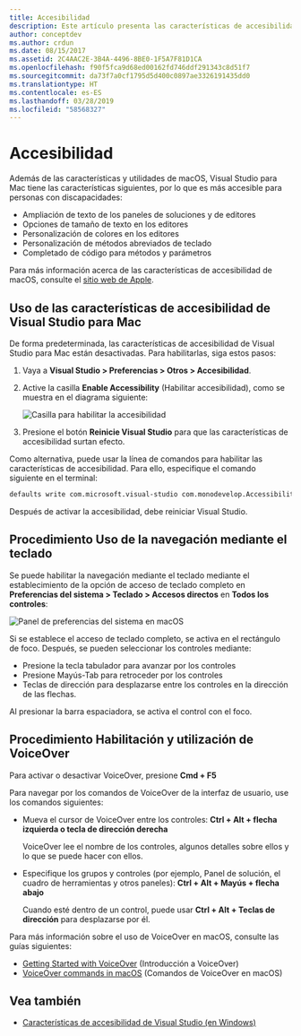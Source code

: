 ```yaml
---
title: Accesibilidad
description: Este artículo presenta las características de accesibilidad de Visual Studio para Mac y cómo pueden habilitarse.
author: conceptdev
ms.author: crdun
ms.date: 08/15/2017
ms.assetid: 2C4AAC2E-3B4A-4496-8BE0-1F5A7F81D1CA
ms.openlocfilehash: f90f5fca9d68ed00162fd746ddf291343c8d51f7
ms.sourcegitcommit: da73f7a0cf1795d5d400c0897ae3326191435dd0
ms.translationtype: HT
ms.contentlocale: es-ES
ms.lasthandoff: 03/28/2019
ms.locfileid: "58568327"
---
```

# <a name="accessibility"></a>Accesibilidad

Además de las características y utilidades de macOS, Visual Studio para Mac tiene las características siguientes, por lo que es más accesible para personas con discapacidades:

- Ampliación de texto de los paneles de soluciones y de editores
- Opciones de tamaño de texto en los editores
- Personalización de colores en los editores
- Personalización de métodos abreviados de teclado
- Completado de código para métodos y parámetros

Para más información acerca de las características de accesibilidad de macOS, consulte el [sitio web de Apple](https://www.apple.com/accessibility/mac/).

## <a name="using-accessibility-features-in-visual-studio-for-mac"></a>Uso de las características de accesibilidad de Visual Studio para Mac

De forma predeterminada, las características de accesibilidad de Visual Studio para Mac están desactivadas. Para habilitarlas, siga estos pasos:

1. Vaya a **Visual Studio > Preferencias > Otros > Accesibilidad**.

2. Active la casilla **Enable Accessibility** (Habilitar accesibilidad), como se muestra en el diagrama siguiente:

    ![Casilla para habilitar la accesibilidad](media/accessibility-image1.png)

3. Presione el botón **Reinicie Visual Studio** para que las características de accesibilidad surtan efecto.

Como alternativa, puede usar la línea de comandos para habilitar las características de accesibilidad. Para ello, especifique el comando siguiente en el terminal:

```bash
defaults write com.microsoft.visual-studio com.monodevelop.AccessibilityEnabled 1
```

Después de activar la accesibilidad, debe reiniciar Visual Studio.

## <a name="how-to-use-keyboard-navigation"></a>Procedimiento Uso de la navegación mediante el teclado

Se puede habilitar la navegación mediante el teclado mediante el establecimiento de la opción de acceso de teclado completo en **Preferencias del sistema > Teclado > Accesos directos** en **Todos los controles**:

![Panel de preferencias del sistema en macOS](media/accessibility-image2.png)

Si se establece el acceso de teclado completo, se activa en el rectángulo de foco. Después, se pueden seleccionar los controles mediante:

- Presione la tecla tabulador para avanzar por los controles
- Presione Mayús-Tab para retroceder por los controles
- Teclas de dirección para desplazarse entre los controles en la dirección de las flechas.

Al presionar la barra espaciadora, se activa el control con el foco.

## <a name="how-to-enable-and-use-voice-over"></a>Procedimiento Habilitación y utilización de VoiceOver

Para activar o desactivar VoiceOver, presione **Cmd + F5**

Para navegar por los comandos de VoiceOver de la interfaz de usuario, use los comandos siguientes:

- Mueva el cursor de VoiceOver entre los controles: **Ctrl + Alt + flecha izquierda o tecla de dirección derecha**

   VoiceOver lee el nombre de los controles, algunos detalles sobre ellos y lo que se puede hacer con ellos.

- Especifique los grupos y controles (por ejemplo, Panel de solución, el cuadro de herramientas y otros paneles): **Ctrl + Alt + Mayús + flecha abajo**

   Cuando esté dentro de un control, puede usar **Ctrl + Alt + Teclas de dirección** para desplazarse por él.

Para más información sobre el uso de VoiceOver en macOS, consulte las guías siguientes:

- [Getting Started with VoiceOver](https://help.apple.com/voiceover/info/guide/10.12/) (Introducción a VoiceOver)
- [VoiceOver commands in macOS](http://lab.dotjay.com/notes/voiceover-commands/) (Comandos de VoiceOver en macOS)

## <a name="see-also"></a>Vea también

- [Características de accesibilidad de Visual Studio (en Windows)](/visualstudio/ide/reference/accessibility-features-of-visual-studio)